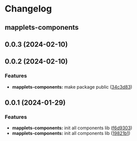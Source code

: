 # Changelog

## mapplets-components

## 0.0.3 (2024-02-10)



## 0.0.2 (2024-02-10)


### Features

* **mapplets-components:** make package public ([34c3d83](https://github.com/mapplesorg/mapplets/commit/34c3d835ae95ce3b6162e2dacc2d4a668e65e81d))



## 0.0.1 (2024-01-29)


### Features

* **mapplets-components:** init all components lib ([f6d9303](https://github.com/mapplesorg/mapplets/commit/f6d93038c0b0750fa6eff4fc04cb76824641bf52))
* **mapplets-components:** init all components lib ([19821b1](https://github.com/mapplesorg/mapplets/commit/19821b1b99b8edf2314b7ffd420439bc5299677a))


